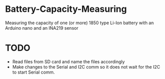 # Battery-Capacity-Measuring
Measuring the capacity of one (or more) 1850 type Li-Ion battery with an Arduino nano and an INA219 sensor

# TODO
- Read files from SD card and name the files accordingly
- Make changes to the Serial and I2C comm so it does not wait for the I2C to start Serial comm.
